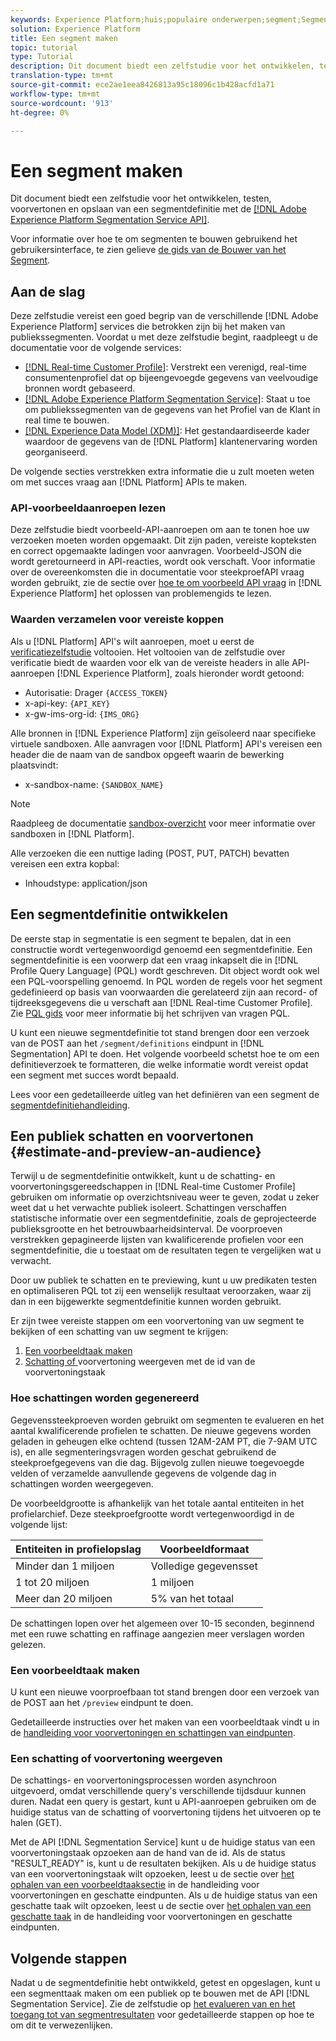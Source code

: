```yaml
---
keywords: Experience Platform;huis;populaire onderwerpen;segment;Segment;creeer segment;segmentatie;creeer een segment;Segmenteringsdienst;
solution: Experience Platform
title: Een segment maken
topic: tutorial
type: Tutorial
description: Dit document biedt een zelfstudie voor het ontwikkelen, testen, voorvertonen en opslaan van een segmentdefinitie met de Adobe Experience Platform Segmentation Service API.
translation-type: tm+mt
source-git-commit: ece2ae1eea8426813a95c18096c1b428acfd1a71
workflow-type: tm+mt
source-wordcount: '913'
ht-degree: 0%

---
```



# Een segment maken

Dit document biedt een zelfstudie voor het ontwikkelen, testen, voorvertonen en opslaan van een segmentdefinitie met de [[!DNL Adobe Experience Platform Segmentation Service API]](../api/getting-started.md).

Voor informatie over hoe te om segmenten te bouwen gebruikend het gebruikersinterface, te zien gelieve [de gids van de Bouwer van het Segment](../ui/overview.md).

## Aan de slag

Deze zelfstudie vereist een goed begrip van de verschillende [!DNL Adobe Experience Platform] services die betrokken zijn bij het maken van publiekssegmenten. Voordat u met deze zelfstudie begint, raadpleegt u de documentatie voor de volgende services:

- [[!DNL Real-time Customer Profile]](../../profile/home.md): Verstrekt een verenigd, real-time consumentenprofiel dat op bijeengevoegde gegevens van veelvoudige bronnen wordt gebaseerd.
- [[!DNL Adobe Experience Platform Segmentation Service]](../home.md): Staat u toe om publiekssegmenten van de gegevens van het Profiel van de Klant in real time te bouwen.
- [[!DNL Experience Data Model (XDM)]](../../xdm/home.md): Het gestandaardiseerde kader waardoor de gegevens van de  [!DNL Platform] klantenervaring worden georganiseerd.

De volgende secties verstrekken extra informatie die u zult moeten weten om met succes vraag aan [!DNL Platform] APIs te maken.

### API-voorbeeldaanroepen lezen

Deze zelfstudie biedt voorbeeld-API-aanroepen om aan te tonen hoe uw verzoeken moeten worden opgemaakt. Dit zijn paden, vereiste kopteksten en correct opgemaakte ladingen voor aanvragen. Voorbeeld-JSON die wordt geretourneerd in API-reacties, wordt ook verschaft. Voor informatie over de overeenkomsten die in documentatie voor steekproefAPI vraag worden gebruikt, zie de sectie over [hoe te om voorbeeld API vraag](../../landing/troubleshooting.md#how-do-i-format-an-api-request) in [!DNL Experience Platform] het oplossen van problemengids te lezen.

### Waarden verzamelen voor vereiste koppen

Als u [!DNL Platform] API&#39;s wilt aanroepen, moet u eerst de [verificatiezelfstudie](https://www.adobe.com/go/platform-api-authentication-en) voltooien. Het voltooien van de zelfstudie over verificatie biedt de waarden voor elk van de vereiste headers in alle API-aanroepen [!DNL Experience Platform], zoals hieronder wordt getoond:

- Autorisatie: Drager `{ACCESS_TOKEN}`
- x-api-key: `{API_KEY}`
- x-gw-ims-org-id: `{IMS_ORG}`

Alle bronnen in [!DNL Experience Platform] zijn geïsoleerd naar specifieke virtuele sandboxen. Alle aanvragen voor [!DNL Platform] API&#39;s vereisen een header die de naam van de sandbox opgeeft waarin de bewerking plaatsvindt:

- x-sandbox-name: `{SANDBOX_NAME}`

>[!NOTE]
>
>Raadpleeg de documentatie [sandbox-overzicht](../../sandboxes/home.md) voor meer informatie over sandboxen in [!DNL Platform].

Alle verzoeken die een nuttige lading (POST, PUT, PATCH) bevatten vereisen een extra kopbal:

- Inhoudstype: application/json

## Een segmentdefinitie ontwikkelen

De eerste stap in segmentatie is een segment te bepalen, dat in een constructie wordt vertegenwoordigd genoemd een segmentdefinitie. Een segmentdefinitie is een voorwerp dat een vraag inkapselt die in [!DNL Profile Query Language] (PQL) wordt geschreven. Dit object wordt ook wel een PQL-voorspelling genoemd. In PQL worden de regels voor het segment gedefinieerd op basis van voorwaarden die gerelateerd zijn aan record- of tijdreeksgegevens die u verschaft aan [!DNL Real-time Customer Profile]. Zie [PQL gids](../pql/overview.md) voor meer informatie bij het schrijven van vragen PQL.

U kunt een nieuwe segmentdefinitie tot stand brengen door een verzoek van de POST aan het `/segment/definitions` eindpunt in [!DNL Segmentation] API te doen. Het volgende voorbeeld schetst hoe te om een definitieverzoek te formatteren, die welke informatie wordt vereist opdat een segment met succes wordt bepaald.

Lees voor een gedetailleerde uitleg van het definiëren van een segment de [segmentdefinitiehandleiding](../api/segment-definitions.md#create).

## Een publiek schatten en voorvertonen {#estimate-and-preview-an-audience}

Terwijl u de segmentdefinitie ontwikkelt, kunt u de schatting- en voorvertoningsgereedschappen in [!DNL Real-time Customer Profile] gebruiken om informatie op overzichtsniveau weer te geven, zodat u zeker weet dat u het verwachte publiek isoleert. Schattingen verschaffen statistische informatie over een segmentdefinitie, zoals de geprojecteerde publieksgrootte en het betrouwbaarheidsinterval. De voorproeven verstrekken gepagineerde lijsten van kwalificerende profielen voor een segmentdefinitie, die u toestaat om de resultaten tegen te vergelijken wat u verwacht.

Door uw publiek te schatten en te previewing, kunt u uw predikaten testen en optimaliseren PQL tot zij een wenselijk resultaat veroorzaken, waar zij dan in een bijgewerkte segmentdefinitie kunnen worden gebruikt.

Er zijn twee vereiste stappen om een voorvertoning van uw segment te bekijken of een schatting van uw segment te krijgen:

1. [Een voorbeeldtaak maken](#create-a-preview-job)
2. [Schatting of ](#view-an-estimate-or-preview) voorvertoning weergeven met de id van de voorvertoningstaak

### Hoe schattingen worden gegenereerd

Gegevenssteekproeven worden gebruikt om segmenten te evalueren en het aantal kwalificerende profielen te schatten. De nieuwe gegevens worden geladen in geheugen elke ochtend (tussen 12AM-2AM PT, die 7-9AM UTC is), en alle segmenteringsvragen worden geschat gebruikend de steekproefgegevens van die dag. Bijgevolg zullen nieuwe toegevoegde velden of verzamelde aanvullende gegevens de volgende dag in schattingen worden weergegeven.

De voorbeeldgrootte is afhankelijk van het totale aantal entiteiten in het profielarchief. Deze steekproefgrootte wordt vertegenwoordigd in de volgende lijst:

| Entiteiten in profielopslag | Voorbeeldformaat |
| ------------------------- | ----------- |
| Minder dan 1 miljoen | Volledige gegevensset |
| 1 tot 20 miljoen | 1 miljoen |
| Meer dan 20 miljoen | 5% van het totaal |

De schattingen lopen over het algemeen over 10-15 seconden, beginnend met een ruwe schatting en raffinage aangezien meer verslagen worden gelezen.

### Een voorbeeldtaak maken

U kunt een nieuwe voorproefbaan tot stand brengen door een verzoek van de POST aan het `/preview` eindpunt te doen.

Gedetailleerde instructies over het maken van een voorbeeldtaak vindt u in de [handleiding voor voorvertoningen en schattingen van eindpunten](../api/previews-and-estimates.md#create-preview).

### Een schatting of voorvertoning weergeven

De schattings- en voorvertoningsprocessen worden asynchroon uitgevoerd, omdat verschillende query&#39;s verschillende tijdsduur kunnen duren. Nadat een query is gestart, kunt u API-aanroepen gebruiken om de huidige status van de schatting of voorvertoning tijdens het uitvoeren op te halen (GET).

Met de API [!DNL Segmentation Service] kunt u de huidige status van een voorvertoningstaak opzoeken aan de hand van de id. Als de status &quot;RESULT_READY&quot; is, kunt u de resultaten bekijken. Als u de huidige status van een voorvertoningstaak wilt opzoeken, leest u de sectie over [het ophalen van een voorbeeldtaaksectie](../api/previews-and-estimates.md#get-preview) in de handleiding voor voorvertoningen en geschatte eindpunten. Als u de huidige status van een geschatte taak wilt opzoeken, leest u de sectie over [het ophalen van een geschatte taak](../api/previews-and-estimates.md#get-estimate) in de handleiding voor voorvertoningen en geschatte eindpunten.


## Volgende stappen

Nadat u de segmentdefinitie hebt ontwikkeld, getest en opgeslagen, kunt u een segmenttaak maken om een publiek op te bouwen met de API [!DNL Segmentation Service]. Zie de zelfstudie op [het evalueren van en het toegang tot van segmentresultaten](./evaluate-a-segment.md) voor gedetailleerde stappen op hoe te om dit te verwezenlijken.